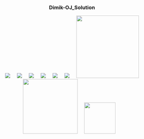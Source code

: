<div align="center">
  
  ### Dimik-OJ_Solution
</div>

<p align="center">
&emsp;
  <img src="https://img.shields.io/github/languages/code-size/MD-MAFUJUL-HASAN/Dimik-OJ_Solution?style=for-the-badge">
  &emsp;
  <img src="https://img.shields.io/github/repo-size/MD-MAFUJUL-HASAN/Dimik-OJ_Solution?color=purple&style=for-the-badge">
  &emsp;
  <img src="https://img.shields.io/github/languages/count/MD-MAFUJUL-HASAN/Dimik-OJ_Solution?color=green&style=for-the-badge">
  &emsp;
  <img src="https://img.shields.io/github/languages/top/MD-MAFUJUL-HASAN/Dimik-OJ_Solution?color=orange&style=for-the-badge">
  &emsp;
  <img src="https://img.shields.io/github/commit-activity/m/MD-MAFUJUL-HASAN/Dimik-OJ_Solution?color=lime&style=for-the-badge">
  &emsp;
  <img src="https://img.shields.io/github/last-commit/MD-MAFUJUL-HASAN/Dimik-OJ_Solution?color=darkgreen&style=for-the-badge">
  &emsp;
  <img src="https://tokei.rs/b1/github/MD-MAFUJUL-HASAN/Dimik-OJ_Solution?category=code" width="200">
  &emsp;
  <img src="https://tokei.rs/b1/github/MD-MAFUJUL-HASAN/Dimik-OJ_Solution?category=lines" width="175">
  &emsp;
  <img src="https://tokei.rs/b1/github/MD-MAFUJUL-HASAN/Dimik-OJ_Solution?category=files" width="100">
  &emsp;
  </p>
  
